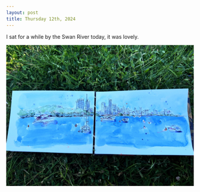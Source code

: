 ```yaml
---
layout: post
title: Thursday 12th, 2024
---
```


I sat for a while by the Swan River today, it was lovely.

![GitHub Image](/images/riveredited.jpg)

 
